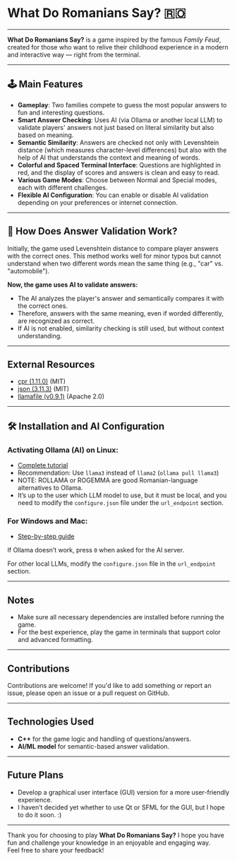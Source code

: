 # What Do Romanians Say? 🇷🇴

---
**What Do Romanians Say?** is a game inspired by the famous *Family Feud*, created for those who want to relive their childhood experience in a modern and interactive way — right from the terminal.

---

## 🕹️ Main Features

- **Gameplay**: Two families compete to guess the most popular answers to fun and interesting questions.
- **Smart Answer Checking**: Uses AI (via Ollama or another local LLM) to validate players' answers not just based on literal similarity but also based on meaning.
- **Semantic Similarity**: Answers are checked not only with Levenshtein distance (which measures character-level differences) but also with the help of AI that understands the context and meaning of words.
- **Colorful and Spaced Terminal Interface**: Questions are highlighted in red, and the display of scores and answers is clean and easy to read.
- **Various Game Modes**: Choose between Normal and Special modes, each with different challenges.
- **Flexible AI Configuration**: You can enable or disable AI validation depending on your preferences or internet connection.

---

## 🤖 How Does Answer Validation Work?

Initially, the game used Levenshtein distance to compare player answers with the correct ones. This method works well for minor typos but cannot understand when two different words mean the same thing (e.g., "car" vs. "automobile").

**Now, the game uses AI to validate answers:**
- The AI analyzes the player's answer and semantically compares it with the correct ones.
- Therefore, answers with the same meaning, even if worded differently, are recognized as correct.
- If AI is not enabled, similarity checking is still used, but without context understanding.

---

## External Resources

- [cpr (1.11.0)](https://github.com/libcpr/cpr/releases/tag/1.11.0) (MIT)
- [json (3.11.3)](https://github.com/nlohmann/json/releases/tag/v3.11.3) (MIT)
- [llamafile (v0.9.1)](https://github.com/Mozilla-Ocho/llamafile) (Apache 2.0)

---

## 🛠️ Installation and AI Configuration

### Activating Ollama (AI) on Linux:
- [Complete tutorial](https://itsfoss.com/ollama-setup-linux/)
- Recommendation: Use `llama3` instead of `llama2` (`ollama pull llama3`)
- NOTE: ROLLAMA or ROGEMMA are good Romanian-language alternatives to Ollama.
- It’s up to the user which LLM model to use, but it must be local, and you need to modify the `configure.json` file under the `url_endpoint` section.

### For Windows and Mac:
- [Step-by-step guide](https://medium.com/@sridevi17j/step-by-step-guide-setting-up-and-running-ollama-in-windows-macos-linux-a00f21164bf3)

If Ollama doesn’t work, press `0` when asked for the AI server.

For other local LLMs, modify the `configure.json` file in the `url_endpoint` section.

---

## Notes

- Make sure all necessary dependencies are installed before running the game.
- For the best experience, play the game in terminals that support color and advanced formatting.

---

## Contributions

Contributions are welcome! If you'd like to add something or report an issue, please open an issue or a pull request on GitHub.

---

## Technologies Used

- **C++** for the game logic and handling of questions/answers.
- **AI/ML model** for semantic-based answer validation.

---

## Future Plans

- Develop a graphical user interface (GUI) version for a more user-friendly experience.
- I haven’t decided yet whether to use Qt or SFML for the GUI, but I hope to do it soon. :)

---

Thank you for choosing to play **What Do Romanians Say?** I hope you have fun and challenge your knowledge in an enjoyable and engaging way.  
Feel free to share your feedback!
